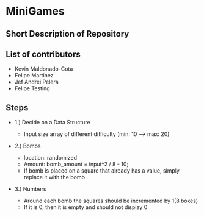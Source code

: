 # MiniGames

## Short Description of Repository

## List of contributors
- Kevin Maldonado-Cota
- Felipe Martinez
- Jef Andrei Pelera
- Felipe Testing

## Steps
- 1.) Decide on a Data Structure
    - Input size array of different difficulty (min: 10 --> max: 20)

- 2.)  Bombs
    - location: randomized
    - Amount: bomb_amount = input^2 / 8 - 10;
    - If bomb is placed on a square that already has a value, simply replace it with the bomb

- 3.) Numbers
    - Around each bomb the squares should be incremented by 1(8 boxes)
    - If it is 0, then it is empty and should not display 0